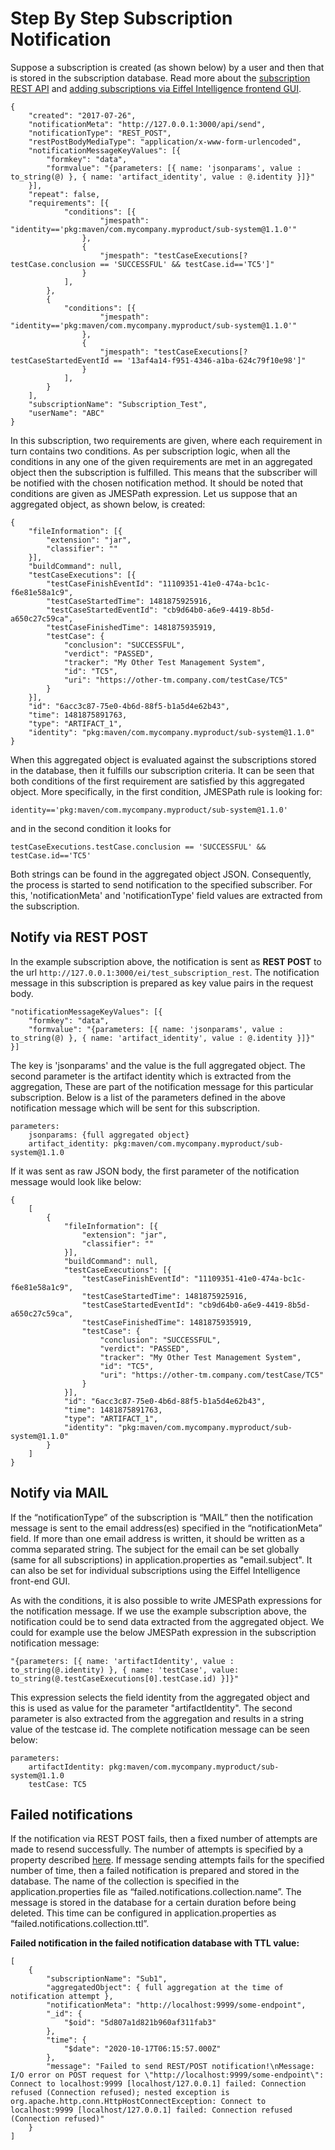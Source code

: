 # Step By Step Subscription Notification

Suppose a subscription is created (as shown below) by a user and then that is
stored in the subscription database. Read more about the [subscription REST API](https://github.com/eiffel-community/eiffel-intelligence/blob/master/wiki/markdown/subscription-API.md)
and [adding subscriptions via Eiffel Intelligence frontend GUI](https://github.com/eiffel-community/eiffel-intelligence-frontend/blob/master/wiki/markdown/add-subscription.md).

    {
        "created": "2017-07-26",
        "notificationMeta": "http://127.0.0.1:3000/api/send",
        "notificationType": "REST_POST",
        "restPostBodyMediaType": "application/x-www-form-urlencoded",
        "notificationMessageKeyValues": [{
            "formkey": "data",
            "formvalue": "{parameters: [{ name: 'jsonparams', value : to_string(@) }, { name: 'artifact_identity', value : @.identity }]}"
        }],
        "repeat": false,
        "requirements": [{
                "conditions": [{
                        "jmespath": "identity=='pkg:maven/com.mycompany.myproduct/sub-system@1.1.0'"
                    },
                    {
                        "jmespath": "testCaseExecutions[?testCase.conclusion == 'SUCCESSFUL' && testCase.id=='TC5']"
                    }
                ],
            },
            {
                "conditions": [{
                        "jmespath": "identity=='pkg:maven/com.mycompany.myproduct/sub-system@1.1.0'"
                    },
                    {
                        "jmespath": "testCaseExecutions[?testCaseStartedEventId == '13af4a14-f951-4346-a1ba-624c79f10e98']"
                    }
                ],
            }
        ],
        "subscriptionName": "Subscription_Test",
        "userName": "ABC"
    }

In this subscription, two requirements are given, where each requirement in turn
contains two conditions. As per subscription logic, when all the conditions in
any one of the given requirements are met in an aggregated object then the
subscription is fulfilled. This means that the subscriber will be notified
with the chosen notification method. It should be noted that conditions are given
as JMESPath expression. Let us suppose that an aggregated object, as shown below,
is created:

    {
        "fileInformation": [{
            "extension": "jar",
            "classifier": ""
        }],
        "buildCommand": null,
        "testCaseExecutions": [{
            "testCaseFinishEventId": "11109351-41e0-474a-bc1c-f6e81e58a1c9",
            "testCaseStartedTime": 1481875925916,
            "testCaseStartedEventId": "cb9d64b0-a6e9-4419-8b5d-a650c27c59ca",
            "testCaseFinishedTime": 1481875935919,
            "testCase": {
                "conclusion": "SUCCESSFUL",
                "verdict": "PASSED",
                "tracker": "My Other Test Management System",
                "id": "TC5",
                "uri": "https://other-tm.company.com/testCase/TC5"
            }
        }],
        "id": "6acc3c87-75e0-4b6d-88f5-b1a5d4e62b43",
        "time": 1481875891763,
        "type": "ARTIFACT_1",
        "identity": "pkg:maven/com.mycompany.myproduct/sub-system@1.1.0"
    }

When this aggregated object is evaluated against the subscriptions stored in
the database, then it fulfills our subscription criteria. It can be seen 
that both conditions of the first requirement are satisfied by this aggregated 
object. More specifically, in the first condition, JMESPath rule is looking for:

    identity=='pkg:maven/com.mycompany.myproduct/sub-system@1.1.0'

and in the second condition it looks for

    testCaseExecutions.testCase.conclusion == 'SUCCESSFUL' && testCase.id=='TC5'

Both strings can be found in the aggregated object JSON. Consequently, the process
is started to send notification to the specified subscriber. For this, 
'notificationMeta' and 'notificationType' field values are extracted from 
the subscription.

## Notify via REST POST
In the example subscription above, the notification is sent as **REST POST** 
to the url `http://127.0.0.1:3000/ei/test_subscription_rest`. The notification 
message in this subscription is prepared as key value pairs in the request body.

    "notificationMessageKeyValues": [{
        "formkey": "data",
        "formvalue": "{parameters: [{ name: 'jsonparams', value : to_string(@) }, { name: 'artifact_identity', value : @.identity }]}"
    }]

The key is 'jsonparams' and the value is the full aggregated object. The 
second parameter is the artifact identity which is extracted from the 
aggregation, These are part of the notification message for this particular 
subscription. Below is a list of the parameters defined in the above notification 
message which will be sent for this subscription.

    parameters:
        jsonparams: {full aggregated object}
        artifact_identity: pkg:maven/com.mycompany.myproduct/sub-system@1.1.0

If it was sent as raw JSON body, the first parameter of the notification 
message would look like below:

    {
        [
            {
                "fileInformation": [{
                    "extension": "jar",
                    "classifier": ""
                }],
                "buildCommand": null,
                "testCaseExecutions": [{
                    "testCaseFinishEventId": "11109351-41e0-474a-bc1c-f6e81e58a1c9",
                    "testCaseStartedTime": 1481875925916,
                    "testCaseStartedEventId": "cb9d64b0-a6e9-4419-8b5d-a650c27c59ca",
                    "testCaseFinishedTime": 1481875935919,
                    "testCase": {
                        "conclusion": "SUCCESSFUL",
                        "verdict": "PASSED",
                        "tracker": "My Other Test Management System",
                        "id": "TC5",
                        "uri": "https://other-tm.company.com/testCase/TC5"
                    }
                }],
                "id": "6acc3c87-75e0-4b6d-88f5-b1a5d4e62b43",
                "time": 1481875891763,
                "type": "ARTIFACT_1",
                "identity": "pkg:maven/com.mycompany.myproduct/sub-system@1.1.0"
            }
        ]
    }


## Notify via MAIL
If the “notificationType” of the subscription is “MAIL” then the notification
message is sent to the email address(es) specified in the “notificationMeta”
field. If more than one email address is written, it should be written as a
comma separated string. The subject for the email can be set globally (same
for all subscriptions) in application.properties as "email.subject". It can
also be set for individual subscriptions using the Eiffel Intelligence front-end GUI.

As with the conditions, it is also possible to write JMESPath expressions
for the notification message. If we use the example subscription above, the
notification could be to send data extracted from the aggregated object. 
We could for example use the below JMESPath expression in the subscription 
notification message:

    "{parameters: [{ name: 'artifactIdentity', value : to_string(@.identity) }, { name: 'testCase', value: to_string(@.testCaseExecutions[0].testCase.id) }]}"

This expression selects the field identity from the aggregated object
and this is used as value for the parameter "artifactIdentity". The second 
parameter is also extracted from the aggregation and results in a string 
value of the testcase id. The complete notification message can be seen below:

    parameters:
        artifactIdentity: pkg:maven/com.mycompany.myproduct/sub-system@1.1.0
        testCase: TC5

## Failed notifications

If the notification via REST POST fails, then a fixed number of attempts are
made to resend successfully. The number of attempts is specified by a property
described [here](configuration.md#failed-notifications). If message sending attempts fails for the
specified number of time, then a failed notification is prepared and stored in 
the database. The name of the collection is specified in the application.properties
file as “failed.notifications.collection.name”. The message is stored in the 
database for a certain duration before being deleted. This time can be 
configured in application.properties as “failed.notifications.collection.ttl”.

**Failed notification in the failed notification database with TTL value:**

    [
        {
            "subscriptionName": "Sub1",
            "aggregatedObject": { full aggregation at the time of notification attempt },
            "notificationMeta": "http://localhost:9999/some-endpoint",
            "_id": {
                "$oid": "5d807a1d821b960af311fab3"
            },
            "time": {
                "$date": "2020-10-17T06:15:57.000Z"
            },
            "message": "Failed to send REST/POST notification!\nMessage: I/O error on POST request for \"http://localhost:9999/some-endpoint\": Connect to localhost:9999 [localhost/127.0.0.1] failed: Connection refused (Connection refused); nested exception is org.apache.http.conn.HttpHostConnectException: Connect to localhost:9999 [localhost/127.0.0.1] failed: Connection refused (Connection refused)"
        }
    ]
